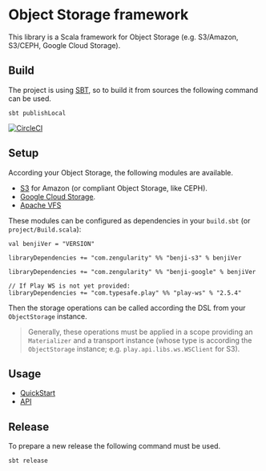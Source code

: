 # Object Storage framework

This library is a Scala framework for Object Storage (e.g. S3/Amazon, S3/CEPH, Google Cloud Storage).

## Build

The project is using [SBT](http://www.scala-sbt.org/), so to build it from sources the following command can be used.

    sbt publishLocal

[![CircleCI](https://circleci.com/gh/zengularity/benji.svg?style=svg)](https://circleci.com/gh/zengularity/benji)

## Setup

According your Object Storage, the following modules are available.

- [S3](./s3/README.md) for Amazon (or compliant Object Storage, like CEPH).
- [Google Cloud Storage](./google/README.md).
- [Apache VFS](./vfs/README.md)

These modules can be configured as dependencies in your `build.sbt` (or `project/Build.scala`):

```
val benjiVer = "VERSION"

libraryDependencies += "com.zengularity" %% "benji-s3" % benjiVer

libraryDependencies += "com.zengularity" %% "benji-google" % benjiVer

// If Play WS is not yet provided:
libraryDependencies += "com.typesafe.play" %% "play-ws" % "2.5.4"
```

Then the storage operations can be called according the DSL from your `ObjectStorage` instance.

> Generally, these operations must be applied in a scope providing an `Materializer` and a transport instance (whose type is according the `ObjectStorage` instance; e.g. `play.api.libs.ws.WSClient` for S3).

## Usage

- [QuickStart](docs/quickstart.md)
- [API](https://zengularity.github.io/benji/)

## Release

To prepare a new release the following command must be used.

    sbt release
